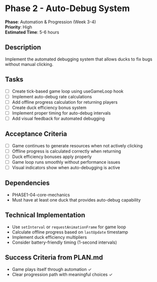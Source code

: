 # Phase 2 - Auto-Debug System

**Phase**: Automation & Progression (Week 3-4)  
**Priority**: High  
**Estimated Time**: 5-6 hours  

## Description
Implement the automated debugging system that allows ducks to fix bugs without manual clicking.

## Tasks
- [ ] Create tick-based game loop using useGameLoop hook
- [ ] Implement auto-debug rate calculations
- [ ] Add offline progress calculation for returning players
- [ ] Create duck efficiency bonus system
- [ ] Implement proper timing for auto-debug intervals
- [ ] Add visual feedback for automated debugging

## Acceptance Criteria
- [ ] Game continues to generate resources when not actively clicking
- [ ] Offline progress is calculated correctly when returning
- [ ] Duck efficiency bonuses apply properly
- [ ] Game loop runs smoothly without performance issues
- [ ] Visual indicators show when auto-debugging is active

## Dependencies
- PHASE1-04-core-mechanics
- Must have at least one duck that provides auto-debug capability

## Technical Implementation
- Use `setInterval` or `requestAnimationFrame` for game loop
- Calculate offline progress based on `lastUpdate` timestamp
- Implement duck efficiency multipliers
- Consider battery-friendly timing (1-second intervals)

## Success Criteria from PLAN.md
- Game plays itself through automation ✓
- Clear progression path with meaningful choices ✓